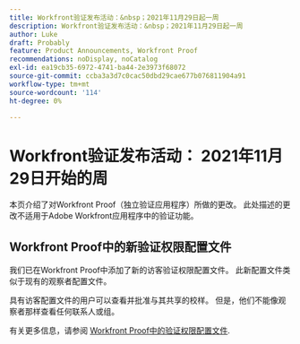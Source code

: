 ```yaml
---
title: Workfront验证发布活动：&nbsp；2021年11月29日起一周
description: Workfront验证发布活动：&nbsp；2021年11月29日起一周
author: Luke
draft: Probably
feature: Product Announcements, Workfront Proof
recommendations: noDisplay, noCatalog
exl-id: ea19cb35-6972-4741-ba44-2e3973f68072
source-git-commit: ccba3a3d7c0cac50dbd29cae677b076811904a91
workflow-type: tm+mt
source-wordcount: '114'
ht-degree: 0%

---
```


# Workfront验证发布活动： 2021年11月29日开始的周

本页介绍了对Workfront Proof（独立验证应用程序）所做的更改。 此处描述的更改不适用于Adobe Workfront应用程序中的验证功能。

## Workfront Proof中的新验证权限配置文件

我们已在Workfront Proof中添加了新的访客验证权限配置文件。 此新配置文件类似于现有的观察者配置文件。

具有访客配置文件的用户可以查看并批准与其共享的校样。 但是，他们不能像观察者那样查看任何联系人或组。

有关更多信息，请参阅 [Workfront Proof中的验证权限配置文件](../../../workfront-proof/wp-acct-admin/account-settings/proof-perm-profiles-in-wp.md).

